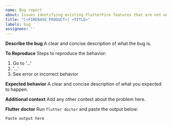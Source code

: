 ```yaml
---
name: Bug report
about: Issues identifying existing FlutterFire features that are not working as expected.
title: "[<FIREBASE_PRODUCT>] <TITLE>"
labels: bug
assignees: ''
---
```


**Describe the bug**
A clear and concise description of what the bug is.

**To Reproduce**
Steps to reproduce the behavior:
1. Go to '...'
2. '...'
4. See error or incorrect behavior

**Expected behavior**
A clear and concise description of what you expected to happen.

**Additional context**
Add any other context about the problem here.

**Flutter doctor**
Run `flutter doctor` and paste the output below:

```
Paste output here
```
